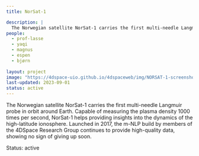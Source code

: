 ```yaml
---
title: NorSat-1

description: |
  The Norwegian satellite NorSat-1 carries the first multi-needle Langmuir probe in orbit around Earth. 
people:
  - prof-lasse
  - yaqi
  - magnus
  - espen
  - bjørn
  
layout: project
image: "https://4dspace-uio.github.io/4dspaceweb/img/NORSAT-1-screenshot-with-labels.jpg"
last-updated: 2023-09-01
status: active
---
```


The Norwegian satellite NorSat-1 carries the first multi-needle Langmuir probe in orbit around Earth. Capable of measuring the plasma density 1000 times per second, NorSat-1 helps providing insights into the dynamics of the high-latitude ionosphere. Launched in 2017, the m-NLP build by members of the 4DSpace Research Group continues to provide high-quality data, showing no sign of giving up soon.

Status: active

